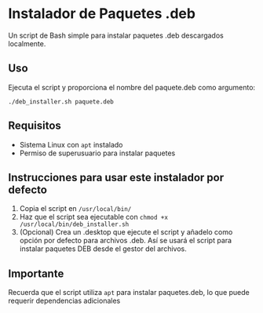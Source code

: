 # Instalador de Paquetes .deb
Un script de Bash simple para instalar paquetes .deb descargados localmente.

## Uso
Ejecuta el script y proporciona el nombre del paquete.deb como argumento:
```
./deb_installer.sh paquete.deb
```
## Requisitos
* Sistema Linux con `apt` instalado
* Permiso de superusuario para instalar paquetes

## Instrucciones para usar este instalador por defecto
1. Copia el script en `/usr/local/bin/`
2. Haz que el script sea ejecutable con `chmod +x /usr/local/bin/deb_installer.sh`
3. (Opcional) Crea un .desktop que ejecute el script y añadelo como opción por defecto para archivos .deb. Así se usará el script para instalar paquetes DEB desde el gestor del archivos.

## Importante
Recuerda que el script utiliza `apt` para instalar paquetes.deb, lo que puede requerir dependencias adicionales
